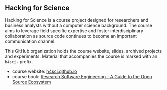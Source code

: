 ## Hacking for Science

Hacking for Science is a course project designed for researchers and business analysts without a computer science background. 
The course aims to leverage field specific expertise and foster interdisciplinary collaboration as source code continues to become an important communication channel.

This GitHub organization holds the course website, slides, archived projects and experiments. Material that accompanies the course is marked with an `h4sci-` prefix.

- course website: [h4sci.github.io](https://h4sci.github.io)
- course book: [Research Software Engineering - A Guide to the Open Source Ecosystem](https://rse-book.github.io)


<!--

**Here are some ideas to get you started:**

🙋‍♀️ A short introduction - what is your organization all about?
🌈 Contribution guidelines - how can the community get involved?
👩‍💻 Useful resources - where can the community find your docs? Is there anything else the community should know?
🍿 Fun facts - what does your team eat for breakfast?
🧙 Remember, you can do mighty things with the power of [Markdown](https://docs.github.com/github/writing-on-github/getting-started-with-writing-and-formatting-on-github/basic-writing-and-formatting-syntax)
-->
